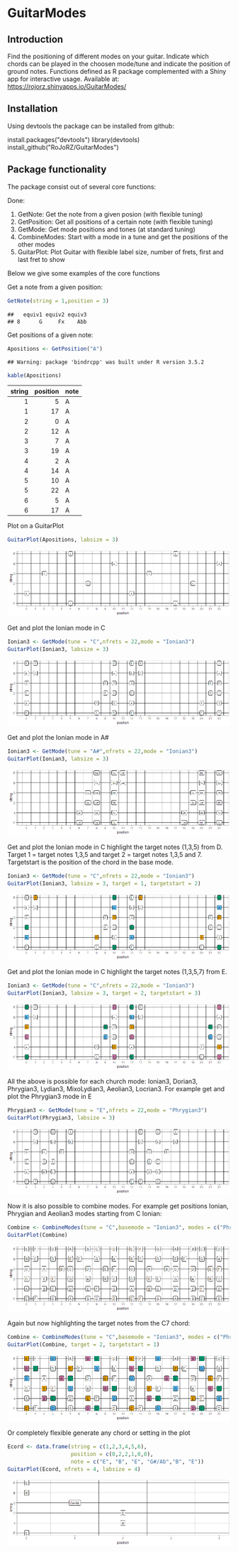 GuitarModes
================

Introduction
------------

Find the positioning of different modes on your guitar. Indicate which chords can be played in the choosen mode/tune and indicate the position of ground notes. Functions defined as R package complemented with a Shiny app for interactive usage. Available at: <https://rojorz.shinyapps.io/GuitarModes/>

Installation
------------

Using devtools the package can be installed from github:

install.packages("devtools")
library(devtools)
install\_github("RoJoRZ/GuitarModes")

Package functionality
---------------------

The package consist out of several core functions:

Done:

1.  GetNote: Get the note from a given posion (with flexible tuning)
2.  GetPosition: Get all positions of a certain note (with flexible tuning)
3.  GetMode: Get mode positions and tones (at standard tuning)
4.  CombineModes: Start with a mode in a tune and get the positions of the other modes
5.  GuitarPlot: Plot Guitar with flexible label size, number of frets, first and last fret to show

Below we give some examples of the core functions

Get a note from a given position:

``` r
GetNote(string = 1,position = 3)
```

    ##   equiv1 equiv2 equiv3
    ## 8      G     Fx    Abb

Get positions of a given note:

``` r
Apositions <- GetPosition("A")
```

    ## Warning: package 'bindrcpp' was built under R version 3.5.2

``` r
kable(Apositions)
```

|  string|  position| note |
|-------:|---------:|:-----|
|       1|         5| A    |
|       1|        17| A    |
|       2|         0| A    |
|       2|        12| A    |
|       3|         7| A    |
|       3|        19| A    |
|       4|         2| A    |
|       4|        14| A    |
|       5|        10| A    |
|       5|        22| A    |
|       6|         5| A    |
|       6|        17| A    |

Plot on a GuitarPlot

``` r
GuitarPlot(Apositions, labsize = 3)
```

![](README_files/figure-markdown_github/unnamed-chunk-3-1.png)

Get and plot the Ionian mode in C

``` r
Ionian3 <- GetMode(tune = "C",nfrets = 22,mode = "Ionian3")
GuitarPlot(Ionian3, labsize = 3)
```

![](README_files/figure-markdown_github/unnamed-chunk-4-1.png)

Get and plot the Ionian mode in A\#

``` r
Ionian3 <- GetMode(tune = "A#",nfrets = 22,mode = "Ionian3")
GuitarPlot(Ionian3, labsize = 3)
```

![](README_files/figure-markdown_github/unnamed-chunk-5-1.png)

Get and plot the Ionian mode in C highlight the target notes (1,3,5) from D. Target 1 = target notes 1,3,5 and target 2 = target notes 1,3,5 and 7. Targetstart is the position of the chord in the base mode.

``` r
Ionian3 <- GetMode(tune = "C",nfrets = 22,mode = "Ionian3")
GuitarPlot(Ionian3, labsize = 3, target = 1, targetstart = 2)
```

![](README_files/figure-markdown_github/unnamed-chunk-6-1.png)

Get and plot the Ionian mode in C highlight the target notes (1,3,5,7) from E.

``` r
Ionian3 <- GetMode(tune = "C",nfrets = 22,mode = "Ionian3")
GuitarPlot(Ionian3, labsize = 3, target = 2, targetstart = 3)
```

![](README_files/figure-markdown_github/unnamed-chunk-7-1.png)

All the above is possible for each church mode: Ionian3, Dorian3, Phrygian3, Lydian3, MixoLydian3, Aeolian3, Locrian3. For example get and plot the Phrygian3 mode in E

``` r
Phrygian3 <- GetMode(tune = "E",nfrets = 22,mode = "Phrygian3")
GuitarPlot(Phrygian3, labsize = 3)
```

![](README_files/figure-markdown_github/unnamed-chunk-8-1.png)

Now it is also possible to combine modes. For example get positions Ionian, Phrygian and Aeolian3 modes starting from C Ionian:

``` r
Combine <- CombineModes(tune = "C",basemode = "Ionian3", modes = c("Phrygian3", "Aeolian3"))
GuitarPlot(Combine)
```

![](README_files/figure-markdown_github/unnamed-chunk-9-1.png)

Again but now highlighting the target notes from the C7 chord:

``` r
Combine <- CombineModes(tune = "C",basemode = "Ionian3", modes = c("Phrygian3", "Aeolian3"))
GuitarPlot(Combine, target = 2, targetstart = 1)
```

![](README_files/figure-markdown_github/unnamed-chunk-10-1.png)

Or completely flexible generate any chord or setting in the plot

``` r
Ecord <- data.frame(string = c(1,2,3,4,5,6), 
                    position = c(0,2,2,1,0,0), 
                    note = c("E", "B", "E", "G#/Ab","B", "E"))
GuitarPlot(Ecord, nfrets = 4, labsize = 4)
```

![](README_files/figure-markdown_github/unnamed-chunk-11-1.png)
